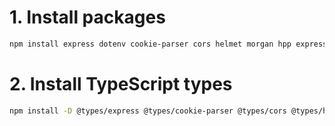 # 1. Install packages

```bash
npm install express dotenv cookie-parser cors helmet morgan hpp express-rate-limit
```

# 2. Install TypeScript types

```bash
npm install -D @types/express @types/cookie-parser @types/cors @types/helmet @types/morgan @types/hpp @types/express-rate-limit
```
